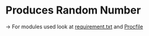 # Produces Random Number

-> For modules used look at [requirement.txt](../requirement.txt) and [Procfile](../Procfile)
